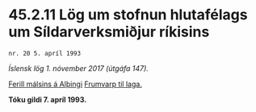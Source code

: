 # 45.2.11 Lög um stofnun hlutafélags um Síldarverksmiðjur ríkisins

`nr. 20 5. apríl 1993`

_Íslensk lög 1. nóvember 2017 (útgáfa 147)._

[Ferill málsins á Alþingi](https://www.althingi.is/thingstorf/thingmalalistar-eftir-thingum/ferill/?ltg=116&mnr=115)
[Frumvarp til laga.](https://www.althingi.is/altext/116/s/0135.html)

**Tóku gildi 7. apríl 1993.**

